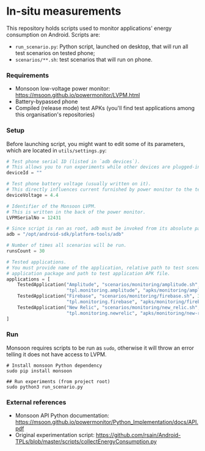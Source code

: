 # In-situ measurements

This repository holds scripts used to monitor applications' energy consumption on Android. Scripts are:
* `run_scenario.py`: Python script, launched on desktop, that will run all test scenarios on tested phone;
* `scenarios/**.sh`: test scenarios that will run on phone.

### Requirements

* Monsoon low-voltage power monitor: https://msoon.github.io/powermonitor/LVPM.html
* Battery-bypassed phone
* Compiled (release mode) test APKs (you'll find test applications among this organisation's repositories)

### Setup

Before launching script, you might want to edit some of its parameters, which are located in `utils/settings.py`:

```python
# Test phone serial ID (listed in `adb devices`).
# This allows you to run experiments while other devices are plugged-in to your computer.
deviceId = ""

# Test phone battery voltage (usually written on it).
# This directly influences current furnished by power monitor to the test phone.
deviceVoltage = 4.4

# Identifier of the Monsoon LVPM.
# This is written in the back of the power monitor.
LVPMSerialNo = 12431

# Since script is ran as root, adb must be invoked from its absolute path.
adb = "/opt/android-sdk/platform-tools/adb"

# Number of times all scenarios will be run.
runsCount = 30

# Tested applications.
# You must provide name of the application, relative path to test scenario, duration in seconds of said scenario, test 
# application package and path to test application APK file.
applications = [
    TestedApplication("Amplitude", "scenarios/monitoring/amplitude.sh", 30,
                      "tpl.monitoring.amplitude", "apks/monitoring/amplitude.apk"),
    TestedApplication("Firebase", "scenarios/monitoring/firebase.sh", 30,
                      "tpl.monitoring.firebase", "apks/monitoring/firebase.apk"),
    TestedApplication("New Relic", "scenarios/monitoring/new_relic.sh", 30,
                      "tpl.monitoring.newrelic", "apks/monitoring/new-relic.apk")
]
```

### Run

Monsoon requires scripts to be run as `sudo`, otherwise it will throw an error telling it does not have access to LVPM.

```shell
# Install monsoon Python dependency
sudo pip install monsoon

## Run experiments (from project root)
sudo python3 run_scenario.py
```

### External references

* Monsoon API Python documentation: https://msoon.github.io/powermonitor/Python_Implementation/docs/API.pdf
* Original experimentation script: https://github.com/rsain/Android-TPLs/blob/master/scripts/collectEnergyConsumption.py
